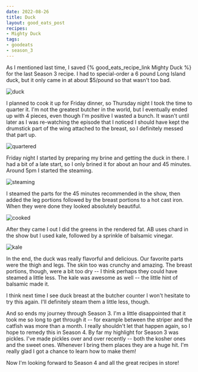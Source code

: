 ```yaml
---
date: 2022-08-26
title: Duck
layout: good_eats_post
recipes:
- Mighty Duck
tags:
- goodeats
- season_3
---
```


As I mentioned last time, I saved {% good_eats_recipe_link Mighty Duck %} for the last
Season 3 recipe. I had to special-order a 6 pound Long Island duck, but it only came
in at about $5/pound so that wasn't too bad.

![duck](https://lh3.googleusercontent.com/pw/AL9nZEUYrtuceDTkCsuWqc3m7WJrhxCVMdRqRAMKxkYIUkuY7PleJA1WTXVauxvrT6Eu4j2bkvUe9XM96Isnt6vnF4tBmFKxVRH_hdmhNG8parMneJRrTrB8zIAcClv71NAXPH99GTFvszTVuJrhtMQwDqGN=w600)

I planned to cook it up for Friday dinner, so Thursday night I took the time to quarter
it. I'm not the greatest butcher in the world, but I eventually ended up with 4 pieces,
even though I'm positive I wasted a bunch. It wasn't until later as I was re-watching
the episode that I noticed I should have kept the drumstick part of the wing attached to
the breast, so I definitely messed that part up.

![quartered](https://lh3.googleusercontent.com/pw/AL9nZEV7F1a4GNmIIsweZ_H01FZ9z3e35nBizVKoxGEc2EKzuzUQkpKtsQEK6P84UmbtjbJrwxvxcgYhcwZLxoOJmxQjxvnGhCWihykVxTwXkN9EmsFSEisjzlTaLZWYoxuA2vHWZcJVErPK2vmC8s6vjxtW=w600)

Friday night I started by preparing my brine and getting the duck in there. I had a bit
of a late start, so I only brined it for about an hour and 45 minutes. Around 5pm I
started the steaming.

![steaming](https://lh3.googleusercontent.com/pw/AL9nZEXt6D1NI5EesnTky3MrSiC3w6cdZ7li5fV0QtNeSDj8hLgFi9pOKZ617Hrz98_K5f8LAg-EbK2Hi5UHyVPQRow8wni6ZmbEehg3iLwxJdTcWBLcxxN8u2CQPhGZDGNgDJ5qLH6FObIeqIuCNqtV_g7T=w600)

I steamed the parts for the 45 minutes recommended in the show, then added the leg portions
followed by the breast portions to a hot cast iron. When they were done they looked
absolutely beautiful.

![cooked](https://lh3.googleusercontent.com/pw/AL9nZEV1xNIShbt4inxbvCrA8OYlpuR__4XbXG7r5I_ZvCIzc7MYTmP7E2BG7gfc745f4VapdbohV5qoSEncufy9o2TzR-INk2dlsj5PPUldzblDUODdVa_hbxqMyEnoNBXsP9Db3HlM95WWGEgnWOf2Av-K=w600)

After they came I out I did the greens in the rendered fat. AB uses chard in the show but
I used kale, followed by a sprinkle of balsamic vinegar.

![kale](https://lh3.googleusercontent.com/pw/AL9nZEVR_vvfK5xw0w-8RgjWsLBDIKWcg5FpNbpye_rKmSnRfETGHrYUjAtj2t5-lcbfxxhp2SQilOWtPiOea2h7w1GeX6l9AAyqvMQ-ZUcDd4agGqTmK2pmkRQPAv9WvlcLJ9FncRS0TPGw9as9el9qwZIs=w600)

In the end, the duck was really flavorful and delicious. Our favorite parts were the thigh
and legs. The skin too was crunchy and amazing. The breast portions, though, were a bit too
dry -- I think perhaps they could have steamed a little less. The kale was awesome as well --
the little hint of balsamic made it.

I think next time I see duck breast at the butcher counter I won't hesitate to try this again.
I'll definitely steam them a little less, though.

And so ends my journey through Season 3. I'm a little disappointed that it took me so long to
get through it -- for example between the striper and the catfish was more than a month. I
really shouldn't let that happen again, so I hope to remedy this in Season 4. By far my
highlight for Season 3 was pickles. I've made pickles over and over recently -- both the kosher
ones and the sweet ones. Whenever I bring them places they are a huge hit. I'm really glad I
got a chance to learn how to make them!

Now I'm looking forward to Season 4 and all the great recipes in store!

